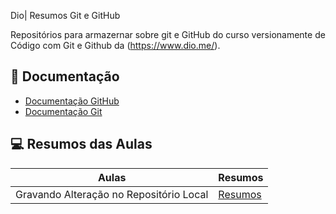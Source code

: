  Dio| Resumos Git e GitHub

Repositórios para armazernar sobre git e GitHub do curso versionamente de Código com Git e Github da (https://www.dio.me/).

 ## 📓 Documentação
 
 - [Documentação GitHub](https://github.com/)
 - [Documentação Git](git-scm.com)

 ## 💻 Resumos das Aulas
 |Aulas | Resumos|
|-------|--------|
|Gravando Alteração no Repositório Local| [Resumos]()
